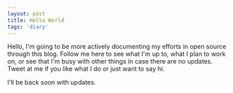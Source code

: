 ```yaml
---
layout: post
title: Hello World
tags: 'diary'
---
```


Hello, I'm going to be more actively documenting my efforts in open source through this blog. Follow me here to see what I'm up to, what I plan to work on, or see that I'm busy with other things in case there are no updates. Tweet at me if you like what I do or just want to say hi.

I'll be back soon with updates.
